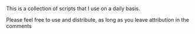 This is a collection of scripts that I use on a  daily basis. 

Please feel free to use and distribute, as long as you leave attribution in the comments
